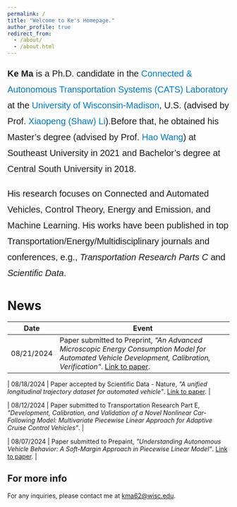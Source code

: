 ```yaml
---
permalink: /
title: "Welcome to Ke's Homepage."
author_profile: true
redirect_from: 
  - /about/
  - /about.html
---
```


<p style="font-size: 20px; line-height: 1.8; font-family: Arial, sans-serif; margin-bottom: 20px;">
    <strong>Ke Ma</strong> is a Ph.D. candidate in the <a href="https://catslab.engr.wisc.edu/" style="color: #007ACC; text-decoration: none;">Connected & Autonomous Transportation Systems (CATS) Laboratory</a> at the <a href="https://www.wisc.edu/" style="color: #007ACC; text-decoration: none;">University of Wisconsin-Madison</a>, U.S. (advised by Prof. <a href="https://www.cutr.usf.edu/about-us/employee-directory/name/xiaopeng-li/" style="color: #007ACC; text-decoration: none;">Xiaopeng (Shaw) Li</a>).Before that, he obtained his Master’s degree (advised by Prof. <a href="https://tc.seu.edu.cn/2019/1022/c25722a291879/page.htm" style="color: #007ACC; text-decoration: none;">Hao Wang</a>) at Southeast University in 2021 and Bachelor’s degree at Central South University in 2018.
</p>
<p style="font-size: 20px; line-height: 1.8; font-family: Arial, sans-serif; margin-bottom: 20px;">
    His research focuses on Connected and Automated Vehicles, Control Theory, Energy and Emission, and Machine Learning. His works have been published in top Transportation/Energy/Multidisciplinary journals and conferences, e.g., <em>Transportation Research Parts C</em> and <em>Scientific Data</em>.
</p>

 

News
======

| Date       | Event                                                                                                       |
|------------|-------------------------------------------------------------------------------------------------------------|
| 08/21/2024 | Paper submitted to Preprint, *"An Advanced Microscopic Energy Consumption Model for Automated Vehicle Development, Calibration, Verification"*. [Link to paper](https://www.researchgate.net/publication/383275795_An_Advanced_Microscopic_Energy_Consumption_Model_for_Automated_Vehicle_Development_Calibration_Verification). |

| 08/18/2024 | Paper accepted by Scientific Data - Nature, *"A unified longitudinal trajectory dataset for automated vehicle"*. [Link to paper](https://figshare.com/articles/dataset/Ultra-AV_A_unified_longitudinal_trajectory_dataset_for_automated_vehicle/26339512). |

| 08/12/2024 | Paper submitted to Transportation Research Part E, *"Development, Calibration, and Validation of a Novel Nonlinear Car-Following Model: Multivariate Piecewise Linear Approach for Adaptive Cruise Control Vehicles"*. |

| 08/07/2024 | Paper submitted to Prepaint, *"Understanding Autonomous Vehicle Behavior: A Soft-Margin Approach in Piecewise Linear Model"*. [Link to paper](https://papers.ssrn.com/sol3/papers.cfm?abstract_id=4933248). |







For more info
------
For any inquiries, please contact me at [kma62@wisc.edu](mailto:kma62@wisc.edu).


